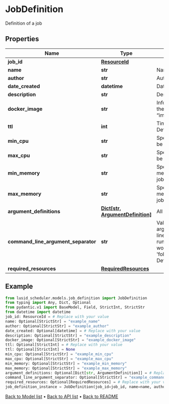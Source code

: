 # JobDefinition

Definition of a job
## Properties
Name | Type | Description | Notes
------------ | ------------- | ------------- | -------------
**job_id** | [**ResourceId**](ResourceId.md) |  | 
**name** | **str** | Name of the job | [optional] 
**author** | **str** | Author of the job | [optional] 
**date_created** | **datetime** | Date when job was created | [optional] 
**description** | **str** | Description of this job | [optional] 
**docker_image** | **str** | Information about the docker image in the format “image_source/image_name:image_tag” | [optional] 
**ttl** | **int** | Time To Live of the job run in seconds Defaults to 5 minutes(300) | [optional] 
**min_cpu** | **str** | Specifies  minimum number of CPUs to be allocated for the job Default to 2 | [optional] 
**max_cpu** | **str** | Specifies  maximum number of CPUs to be allocated for the job | [optional] 
**min_memory** | **str** | Specifies the minimum amount of memory (in GiB) to be allocated for the job | [optional] 
**max_memory** | **str** | Specifies the maximum amount of memory (in GiB) to be allocated for the job | [optional] 
**argument_definitions** | [**Dict[str, ArgumentDefinition]**](ArgumentDefinition.md) | All arguments for this job to run | [optional] 
**command_line_argument_separator** | **str** | Value to separate command line arguments e.g : If a job has a command line argument named &#39;folder&#39; and the runtime value is &#39;s3://path&#39; then this would be supplied to the command as &#39;folder{separatorValue}s3://path&#39; Default to a space | [optional] 
**required_resources** | [**RequiredResources**](RequiredResources.md) |  | [optional] 
## Example

```python
from lusid_scheduler.models.job_definition import JobDefinition
from typing import Any, Dict, Optional
from pydantic.v1 import BaseModel, Field, StrictInt, StrictStr
from datetime import datetime
job_id: ResourceId = # Replace with your value
name: Optional[StrictStr] = "example_name"
author: Optional[StrictStr] = "example_author"
date_created: Optional[datetime] = # Replace with your value
description: Optional[StrictStr] = "example_description"
docker_image: Optional[StrictStr] = "example_docker_image"
ttl: Optional[StrictInt] = # Replace with your value
ttl: Optional[StrictInt] = None
min_cpu: Optional[StrictStr] = "example_min_cpu"
max_cpu: Optional[StrictStr] = "example_max_cpu"
min_memory: Optional[StrictStr] = "example_min_memory"
max_memory: Optional[StrictStr] = "example_max_memory"
argument_definitions: Optional[Dict[str, ArgumentDefinition]] = # Replace with your value
command_line_argument_separator: Optional[StrictStr] = "example_command_line_argument_separator"
required_resources: Optional[RequiredResources] = # Replace with your value
job_definition_instance = JobDefinition(job_id=job_id, name=name, author=author, date_created=date_created, description=description, docker_image=docker_image, ttl=ttl, min_cpu=min_cpu, max_cpu=max_cpu, min_memory=min_memory, max_memory=max_memory, argument_definitions=argument_definitions, command_line_argument_separator=command_line_argument_separator, required_resources=required_resources)

```

[Back to Model list](../README.md#documentation-for-models) &#8226; [Back to API list](../README.md#documentation-for-api-endpoints) &#8226; [Back to README](../README.md)

